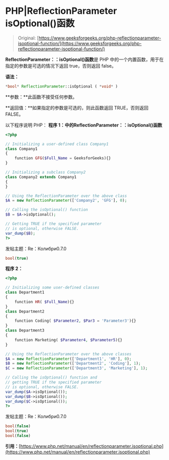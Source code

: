 # PHP|ReflectionParameter isOptional()函数

> Original: [https://www.geeksforgeeks.org/php-reflectionparameter-isoptional-function/](https://www.geeksforgeeks.org/php-reflectionparameter-isoptional-function/)

**ReflectionParameter：：isOptional()函数**是 PHP 中的一个内置函数，用于在指定的参数是可选的情况下返回 true，否则返回 false。

**语法：**

```php
*bool* ReflectionParameter::isOptional ( *void* )
```

**参数：**此函数不接受任何参数。

**返回值：**如果指定的参数是可选的，则此函数返回 TRUE，否则返回 FALSE。

以下程序说明 PHP：
**程序 1：**中的**ReflectionParameter：：isOptional()函数**

```php
<?php

// Initializing a user-defined class Company1
class Company1
{
    function GFG($Full_Name = GeeksforGeeks){}
}

// Initializing a subclass Company2
class Company2 extends Company1
{
}

// Using the ReflectionParameter over the above class
$A = new ReflectionParameter(['Company2', 'GFG'], 0); 

// Calling the isOptional() function
$B = $A->isOptional();

// Getting TRUE if the specified parameter
// is optional, otherwise FALSE.
var_dump($B);
?>
```

发帖主题：Re：Колибри0.7.0

```php
bool(true)

```

**程序 2：**

```php
<?php

// Initializing some user-defined classes
class Department1
{
    function HR( $Full_Name){}
}
class Department2
{
    function Coding( $Parameter2, $Par3 = 'Parameter3'){}
}
class Department3
{
    function Marketing( $Parameter4, $Parameter5){}
}

// Using the ReflectionParameter over the above classes
$A = new ReflectionParameter(['Department1', 'HR'], 0);
$B = new ReflectionParameter(['Department2', 'Coding'], 1);
$C = new ReflectionParameter(['Department3', 'Marketing'], 1);

// Calling the isOptional() function and 
// getting TRUE if the specified parameter
// is optional, otherwise FALSE.
var_dump($A->isOptional());
var_dump($B->isOptional());
var_dump($C->isOptional());
?>
```

发帖主题：Re：Колибри0.7.0

```php
bool(false)
bool(true)
bool(false)

```

**引用：**[https://www.php.net/manual/en/reflectionparameter.isoptional.php](https://www.php.net/manual/en/reflectionparameter.isoptional.php)